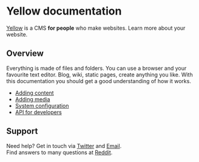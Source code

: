 Yellow documentation
====================

[Yellow](https://github.com/markseu/yellowcms) is a CMS **for people** who make websites. Learn more about your website.

Overview
--------
Everything is made of files and folders. You can use a browser and your favourite text editor. Blog, wiki, static pages, create anything you like. With this documentation you should get a good understanding of how it works.

* [Adding content](content.md)
* [Adding media](media.md)
* [System configuration](system.md)
* [API for developers](yellowapi.md)

Support
-------
Need help? Get in touch via [Twitter](https://twitter.com/markseu) and [Email](http://datenstrom.se/contact/).  
Find answers to many questions at [Reddit](http://www.reddit.com/r/yellowcms/).